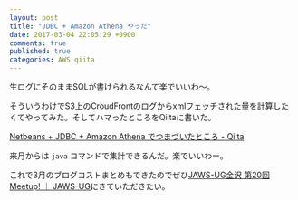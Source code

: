 ```yaml
---
layout: post
title: "JDBC + Amazon Athena やった"
date: 2017-03-04 22:05:29 +0900
comments: true
published: true
categories: AWS qiita
---
```


生ログにそのままSQLが書けられるなんて楽でいいわ〜。

そういうわけでS3上のCroudFrontのログからxmlフェッチされた量を計算したくてやってみた。そしてハマったところをQiitaに書いた。

[Netbeans + JDBC + Amazon Athena でつまづいたところ - Qiita](http://qiita.com/PharaohKJ/items/98e6942d87260401c558)

来月からは `java` コマンドで集計できるんだ。楽でいいわー。

これで3月のブログコストまとめもできたのでぜひ[JAWS-UG金沢 第20回 Meetup! ｜ JAWS-UG](https://jaws-ug.jp/es/kanazawa20/)にきていただきたい。


